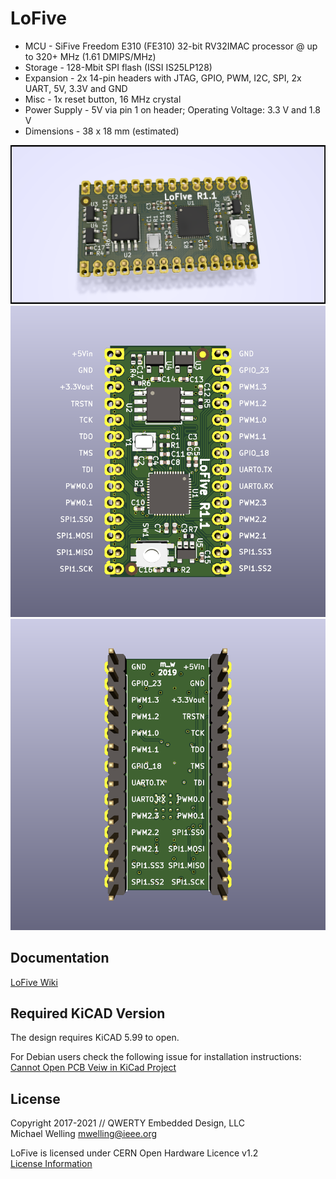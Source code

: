 # LoFive

- MCU - SiFive Freedom E310 (FE310) 32-bit RV32IMAC processor @ up to 320+ MHz (1.61 DMIPS/MHz)
- Storage - 128-Mbit SPI flash (ISSI IS25LP128)
- Expansion - 2x 14-pin headers with JTAG, GPIO, PWM, I2C, SPI, 2x UART, 5V, 3.3V and GND
- Misc - 1x reset button, 16 MHz crystal
- Power Supply - 5V via pin 1 on header; Operating Voltage: 3.3 V and 1.8 V
- Dimensions - 38 x 18 mm (estimated)

![alt tag](https://github.com/mwelling/lofive/raw/master/lofive.png)
![alt tag](https://github.com/mwelling/lofive/raw/master/front.png)
![alt tag](https://github.com/mwelling/lofive/raw/master/back.png)

## Documentation
[LoFive Wiki](https://github.com/mwelling/lofive/wiki)

## Required KiCAD Version
The design requires KiCAD 5.99 to open.

For Debian users check the following issue for installation instructions:
[Cannot Open PCB Veiw in KiCad Project](https://github.com/mwelling/lofive/issues/10)


## License
Copyright 2017-2021 // QWERTY Embedded Design, LLC<br>
Michael Welling <mwelling@ieee.org><br>

LoFive is licensed under CERN Open Hardware Licence v1.2<br>
[License Information](https://ohwr.org/project/licences/wikis/cern-ohl-v1.2)

